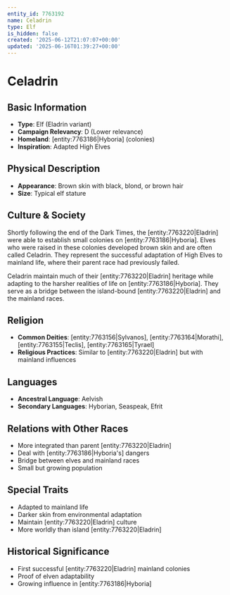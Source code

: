 ```yaml
---
entity_id: 7763192
name: Celadrin
type: Elf
is_hidden: false
created: '2025-06-12T21:07:07+00:00'
updated: '2025-06-16T01:39:27+00:00'
---
```


# Celadrin

## Basic Information

- **Type**: Elf (Eladrin variant)
- **Campaign Relevancy**: D (Lower relevance)
- **Homeland**: [entity:7763186|Hyboria] (colonies)
- **Inspiration**: Adapted High Elves

## Physical Description

- **Appearance**: Brown skin with black, blond, or brown hair
- **Size**: Typical elf stature

## Culture & Society

Shortly following the end of the Dark Times, the [entity:7763220|Eladrin] were able to establish small colonies on [entity:7763186|Hyboria]. Elves who were raised in these colonies developed brown skin and are often called Celadrin. They represent the successful adaptation of High Elves to mainland life, where their parent race had previously failed.

Celadrin maintain much of their [entity:7763220|Eladrin] heritage while adapting to the harsher realities of life on [entity:7763186|Hyboria]. They serve as a bridge between the island-bound [entity:7763220|Eladrin] and the mainland races.

## Religion

- **Common Deities**: [entity:7763156|Sylvanos], [entity:7763164|Morathi], [entity:7763155|Teclis], [entity:7763165|Tyrael]
- **Religious Practices**: Similar to [entity:7763220|Eladrin] but with mainland influences

## Languages

- **Ancestral Language**: Aelvish
- **Secondary Languages**: Hyborian, Seaspeak, Efrit

## Relations with Other Races

- More integrated than parent [entity:7763220|Eladrin]
- Deal with [entity:7763186|Hyboria's] dangers
- Bridge between elves and mainland races
- Small but growing population

## Special Traits

- Adapted to mainland life
- Darker skin from environmental adaptation
- Maintain [entity:7763220|Eladrin] culture
- More worldly than island [entity:7763220|Eladrin]

## Historical Significance

- First successful [entity:7763220|Eladrin] mainland colonies
- Proof of elven adaptability
- Growing influence in [entity:7763186|Hyboria]